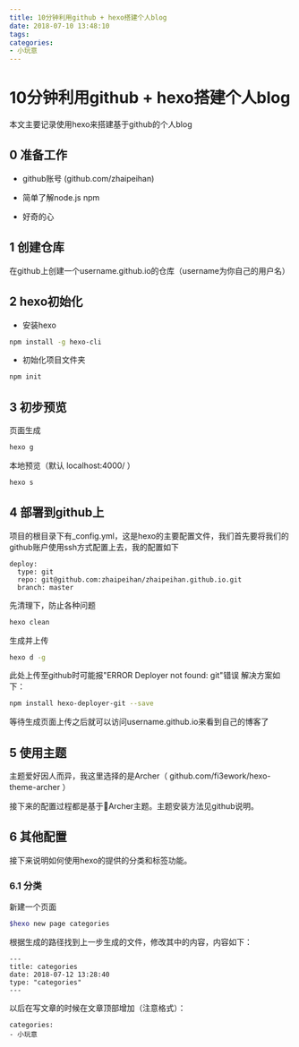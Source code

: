 ```yaml
---
title: 10分钟利用github + hexo搭建个人blog
date: 2018-07-10 13:48:10
tags:
categories: 
- 小玩意
---
```

# 10分钟利用github + hexo搭建个人blog

本文主要记录使用hexo来搭建基于github的个人blog

## 0 准备工作

* github账号 (github.com/zhaipeihan)

* 简单了解node.js npm

* 好奇的心

## 1 创建仓库

在github上创建一个username.github.io的仓库（username为你自己的用户名）

## 2 hexo初始化

* 安装hexo

```bash
npm install -g hexo-cli
```

* 初始化项目文件夹

```bash
npm init
```

## 3 初步预览

页面生成

```bash
hexo g
```

本地预览（默认 localhost:4000/ ）

```bash
hexo s
```

## 4 部署到github上

项目的根目录下有_config.yml，这是hexo的主要配置文件，我们首先要将我们的github账户使用ssh方式配置上去，我的配置如下

```plain
deploy:
  type: git
  repo: git@github.com:zhaipeihan/zhaipeihan.github.io.git
  branch: master
```

先清理下，防止各种问题

```bash
hexo clean
```

生成并上传

```bash
hexo d -g
```

此处上传至github时可能报"ERROR Deployer not found: git"错误 解决方案如下：

```bash
npm install hexo-deployer-git --save
```

等待生成页面上传之后就可以访问username.github.io来看到自己的博客了

## 5 使用主题

主题爱好因人而异，我这里选择的是Archer（ github.com/fi3ework/hexo-theme-archer ）

接下来的配置过程都是基于Archer主题。主题安装方法见github说明。

## 6 其他配置

接下来说明如何使用hexo的提供的分类和标签功能。

### 6.1 分类

新建一个页面

```bash
$hexo new page categories
```

根据生成的路径找到上一步生成的文件，修改其中的内容，内容如下：

```plain
---
title: categories
date: 2018-07-12 13:28:40
type: "categories"
---
```

以后在写文章的时候在文章顶部增加（注意格式）：

```plain
categories:
- 小玩意
```